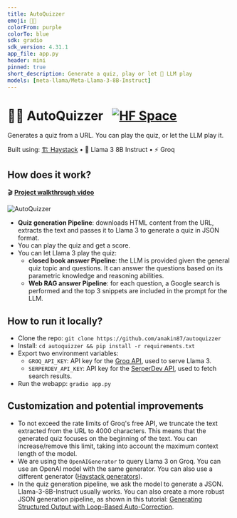 ```yaml
---
title: AutoQuizzer
emoji: 🧑‍🏫
colorFrom: purple
colorTo: blue
sdk: gradio
sdk_version: 4.31.1
app_file: app.py
header: mini
pinned: true
short_description: Generate a quiz, play or let 🦙 LLM play
models: [meta-llama/Meta-Llama-3-8B-Instruct]
---
```


# 🧑‍🏫 AutoQuizzer &nbsp; [![HF Space](https://img.shields.io/badge/%F0%9F%A4%97-Live%20demo-blue.svg)](https://huggingface.co/spaces/deepset/autoquizzer)

Generates a quiz from a URL. You can play the quiz, or let the LLM play it.

Built using: [🏗️ Haystack](https://haystack.deepset.ai/) • 🦙 Llama 3 8B Instruct • ⚡ Groq

<!--- Include in Info tab -->

## How does it work?

🎬 [**Project walkthrough video**](https://www.youtube.com/watch?v=C1oJ1ArYYZA)

![AutoQuizzer](autoquizzer.png)

- **Quiz generation Pipeline**: downloads HTML content from the URL, extracts the text and passes it to Llama 3 to generate a quiz in JSON format.
- You can play the quiz and get a score.
- You can let Llama 3 play the quiz:
  - **closed book answer Pipeline**: the LLM is provided given the general quiz topic and questions. It can answer the questions based on its parametric knowledge and reasoning abilities.
  - **Web RAG answer Pipeline**: for each question, a Google search is performed and the top 3 snippets are included in the prompt for the LLM.

## How to run it locally?

- Clone the repo: `git clone https://github.com/anakin87/autoquizzer`
- Install: `cd autoquizzer && pip install -r requirements.txt`
- Export two environment variables:
  - `GROQ_API_KEY`: API key for the [Groq API](https://groq.com/), used to serve Llama 3.
  - `SERPERDEV_API_KEY`: API key for the [SerperDev API](https://serper.dev/), used to fetch search results.
- Run the webapp: `gradio app.py`

## Customization and potential improvements
- To not exceed the rate limits of Groq's free API, we truncate the text extracted from the URL to 4000 characters. This means that the generated quiz focuses on the beginning of the text. You can increase/remove this limit, taking into account the maximum context length of the model.
- We are using the `OpenAIGenerator` to query Llama 3 on Groq. You can use an OpenAI model with the same generator. You can also use a different generator ([Haystack generators](https://docs.haystack.deepset.ai/docs/generators)).
- In the quiz generation pipeline, we ask the model to generate a JSON. Llama-3-8B-Instruct usually works. You can also create a more robust JSON generation pipeline, as shown in this tutorial: [Generating Structured Output with Loop-Based Auto-Correction](https://haystack.deepset.ai/tutorials/28_structured_output_with_loop).
